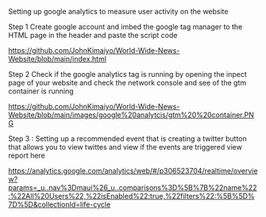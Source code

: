 Setting  up google analytics to measure user activity on the website

Step 1 Create google account and imbed the google tag manager to the HTML  page in the header and paste the script code


https://github.com/JohnKimaiyo/World-Wide-News-Website/blob/main/index.html

Step 2 Check if the google analytics tag is running by opening the  inpect page of your website and check the network console and see of the gtm container is running


https://github.com/JohnKimaiyo/World-Wide-News-Website/blob/main/images/google%20analytcis/gtm%20%20container.PNG

Step 3 : Setting up a recommended event that is creating a twitter button that allows you to view twittes and view if the events are triggered view report here 

https://analytics.google.com/analytics/web/#/p306523704/realtime/overview?params=_u..nav%3Dmaui%26_u..comparisons%3D%5B%7B%22name%22:%22All%20Users%22,%22isEnabled%22:true,%22filters%22:%5B%5D%7D%5D&collectionId=life-cycle